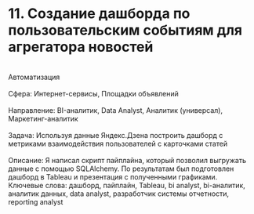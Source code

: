 # 11. Создание дашборда по пользовательским событиям для агрегатора новостей	
<br>Автоматизация	
<br>Сфера: Интернет-сервисы, Площадки объявлений	
<br>Направление: BI-аналитик, Data Analyst, Аналитик (универсал), Маркетинг-аналитик	
<br>Задача: Используя данные Яндекс.Дзена построить дашборд с метриками взаимодействия пользователей с карточками статей	
<br>Описание: Я написал скрипт пайплайна, который позволил выгружать данные с помощью SQLAlchemy. По результатам был подготовлен дашборд в Tableau и презентация с полученными графиками.
<br>Ключевые слова: дашборд, пайплайн, Tableau,	bi analyst, bi-аналитик, аналитик данных, data analyst, разработчик системы отчетности, reporting analyst
